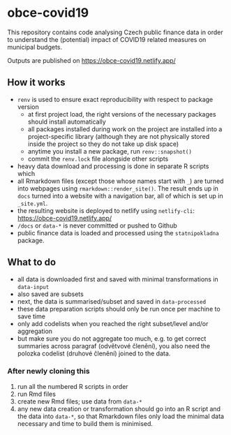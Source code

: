 
# obce-covid19

<!-- badges: start -->
<!-- badges: end -->

This repository contains code analysing Czech public finance data in order to understand the (potential) impact of COVID19 related measures on municipal budgets.

Outputs are published on https://obce-covid19.netlify.app/

## How it works

- `renv` is used to ensure exact reproducibility with respect to package version
  - at first project load, the right versions of the necessary packages should install automatically
  - all packages installed during work on the project are installed into a project-specific library (although they are not physically stored inside the project so they do not take up disk space)
  - anytime you install a new package, run `renv::snapshot()`
  - commit the `renv.lock` file alongside other scripts
- heavy data download and processing is done in separate R scripts which
- all Rmarkdown files (except those whose names start with `_`) are turned into webpages using `rmarkdown::render_site()`. The result ends up in `docs` turned into a website with a navigation bar, all of which is set up in `_site.yml`.
- the resulting website is deployed to netlify using `netlify-cli`: https://obce-covid19.netlify.app/
- `/docs` or `data-*` is never committed or pushed to Github
- public finance data is loaded and processed using the `statnipokladna` package.

## What to do

- all data is downloaded first and saved with minimal transformations in `data-input`
- also saved are subsets
- next, the data is summarised/subset and saved in `data-processed`
- these data preparation scripts should only be run once per machine to save time
- only add codelists when you reached the right subset/level and/or aggregation
- but make sure you do not aggregate too much, e.g. to get correct summaries across paragraf (odvětvové členění), you also need the polozka codelist (druhové členění) joined to the data.

### After newly cloning this

1. run all the numbered R scripts in order
2. run Rmd files
3. create new Rmd files; use data from `data-*`
4. any new data creation or transformation should go into an R script and the data into `data-*`, so that Rmarkdown files only load the minimal data necessary and time to build them is minimised.

